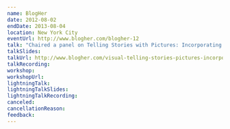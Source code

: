 ```yaml
---
name: BlogHer
date: 2012-08-02
endDate: 2013-08-04
location: New York City
eventUrl: http://www.blogher.com/blogher-12
talk: "Chaired a panel on Telling Stories with Pictures: Incorporating Graphics, Cartoons, and Iconography"
talkSlides:
talkUrl: http://www.blogher.com/visual-telling-stories-pictures-incorporating-graphics-cartoons-and-iconography
talkRecording:
workshop:
workshopUrl:
lightningTalk:
lightningTalkSlides:
lightningTalkRecording:
canceled:
cancellationReason:
feedback:
---
```

